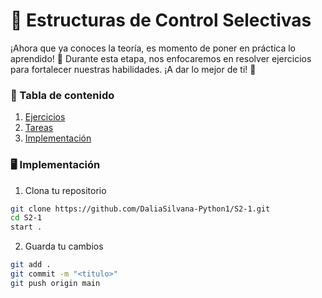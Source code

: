 # 🔄 Estructuras de Control Selectivas
¡Ahora que ya conoces la teoría, es momento de poner en práctica lo aprendido! 🚀 Durante esta etapa, nos enfocaremos en resolver ejercicios para fortalecer nuestras habilidades. ¡A dar lo mejor de ti! 💪

### 📜 Tabla de contenido
1. [Ejercicios](https://github.com/DaliaSilvana-Python1/S2-1/wiki/%F0%9F%93%9D-Ejercicicios)
2. [Tareas](https://github.com/DaliaSilvana-Python1/S2-1/wiki/%F0%9F%93%8B-Tareas)
3. [Implementación](#%EF%B8%8F-implementación)

### 🖥️ Implementación
1. Clona tu repositorio
```bash
git clone https://github.com/DaliaSilvana-Python1/S2-1.git
cd S2-1
start .
```
2. Guarda tu cambios
```bash
git add .
git commit -m "<titulo>"
git push origin main
```
